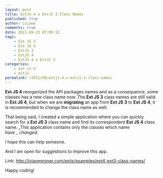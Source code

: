 ```yaml
---
layout: post
title: ExtJS 4 x ExtJS 3 Class Names
published: true
author: Loiane
comments: true
date: 2011-09-21 07:09:12
tags:
    - Ext JS 3
    - Ext JS 4
    - ExtJS 3
    - ExtJS 4
    - ExtJS 4 x ExtJS 3
categories:
    - ext-js-4
    - extjs
permalink: /2011/09/extjs-4-x-extjs-3-class-names
---
```

**Ext JS 4** reorganized the API packages names and as a consequence, some classes has a new class name now. The **Ext JS 3** class names are still valid in **Ext JS 4**, but when we are **migrating** an app from **Ext JS 3** to **Ext JS 4**, it is recommended to change the class name as well.

[][1]

That being said, I created a simple application where you can quickly search for a **Ext JS 3** class name and find its correspondent **Ext JS 4** class name. _This application contains only the classes which name _have _ changed_.

I hope this can help someone.

And I am open for suggestions to improve this app.

Link: http://loianegroner.com/extjs/examples/ext4-ext3-class-names/

Happy coding!

 [1]: http://loianegroner.com/wp-content/uploads/2011/09/extjs4xextjs3_classnames_loiane.png